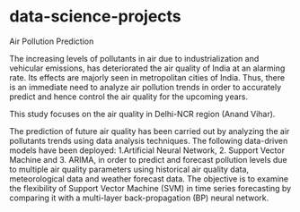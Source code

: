 # data-science-projects
Air Pollution Prediction

The increasing levels of pollutants in air due to industrialization and vehicular emissions, has deteriorated the air quality of India at an alarming rate. Its effects are majorly seen in metropolitan cities of India. Thus, there is an immediate need to analyze air pollution trends in order to accurately predict and hence control the air quality for the upcoming years.

This study focuses on the air quality in Delhi-NCR region (Anand Vihar). 

The prediction of future air quality has been carried out by analyzing the air pollutants trends using data analysis techniques.
The following data-driven models have been deployed: 1.Artificial Neural Network, 2. Support Vector Machine and 3. ARIMA, in order to predict and forecast pollution levels due to multiple air quality parameters using historical air quality data, meteorological data and weather forecast data.
The objective is to examine the flexibility of Support Vector Machine (SVM) in time series forecasting by comparing it with a multi-layer back-propagation (BP) neural network.
